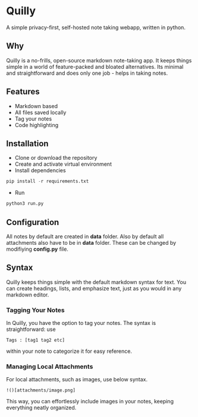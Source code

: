 # Quilly
A simple privacy-first, self-hosted note taking webapp, written in python.

## Why

Quilly is a no-frills, open-source markdown note-taking app. It keeps things simple in a world of feature-packed and bloated alternatives. Its minimal and straightforward and does only one job - helps in taking notes.

## Features

* Markdown based
* All files saved locally
* Tag your notes
* Code highlighting

## Installation

* Clone or download the repository
* Create and activate virtual environment
* Install dependencies
```python
pip install -r requirements.txt
```
* Run
```python
python3 run.py
```

## Configuration

All notes by default are created in **data** folder. Also by default all attachments also have to be in **data** folder.
These can be changed by modifiying **config.py** file.

## Syntax

Quilly keeps things simple with the default markdown syntax for text. You can create headings, lists, and emphasize text, just as you would in any markdown editor.

### Tagging Your Notes

In Quilly, you have the option to tag your notes. The syntax is straightforward: use
```
Tags : [tag1 tag2 etc]
```
within your note to categorize it for easy reference.

### Managing Local Attachments

For local attachments, such as images, use below syntax. 
```
!()[attachments/image.png]
```
This way, you can effortlessly include images in your notes, keeping everything neatly organized.
